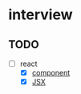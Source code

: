 # interview

## TODO

- [ ] react
  - [x] [component](./react/component.md)
  - [x] [JSX](./react/JSX.md)
